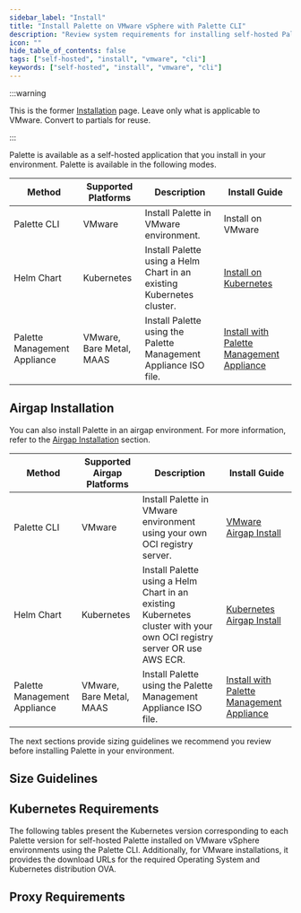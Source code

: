 ```yaml
---
sidebar_label: "Install"
title: "Install Palette on VMware vSphere with Palette CLI"
description: "Review system requirements for installing self-hosted Palette on VMware vSphere using the Palette CLI."
icon: ""
hide_table_of_contents: false
tags: ["self-hosted", "install", "vmware", "cli"]
keywords: ["self-hosted", "install", "vmware", "cli"]
---
```


:::warning

This is the former [Installation](https://docs.spectrocloud.com/enterprise-version/install-palette/) page. Leave only
what is applicable to VMware. Convert to partials for reuse.

:::

Palette is available as a self-hosted application that you install in your environment. Palette is available in the
following modes.

| **Method**                               | **Supported Platforms**  | **Description**                                                       | **Install Guide**                                                                  |
| ---------------------------------------- | ------------------------ | --------------------------------------------------------------------- | ---------------------------------------------------------------------------------- |
| Palette CLI                              | VMware                   | Install Palette in VMware environment.                                | Install on VMware                                                                  |
| Helm Chart                               | Kubernetes               | Install Palette using a Helm Chart in an existing Kubernetes cluster. | [Install on Kubernetes](../../kubernetes/install/install.md)                       |
| <TpBadge /> Palette Management Appliance | VMware, Bare Metal, MAAS | Install Palette using the Palette Management Appliance ISO file.      | [Install with Palette Management Appliance](../../management-appliance/install.md) |

## Airgap Installation

You can also install Palette in an airgap environment. For more information, refer to the
[Airgap Installation](./airgap.md) section.

| **Method**                               | **Supported Airgap Platforms** | **Description**                                                                                                        | **Install Guide**                                                                  |
| ---------------------------------------- | ------------------------------ | ---------------------------------------------------------------------------------------------------------------------- | ---------------------------------------------------------------------------------- |
| Palette CLI                              | VMware                         | Install Palette in VMware environment using your own OCI registry server.                                              | [VMware Airgap Install](./airgap.md)                                               |
| Helm Chart                               | Kubernetes                     | Install Palette using a Helm Chart in an existing Kubernetes cluster with your own OCI registry server OR use AWS ECR. | [Kubernetes Airgap Install](../../kubernetes/install/airgap.md)                    |
| <TpBadge /> Palette Management Appliance | VMware, Bare Metal, MAAS       | Install Palette using the Palette Management Appliance ISO file.                                                       | [Install with Palette Management Appliance](../../management-appliance/install.md) |

The next sections provide sizing guidelines we recommend you review before installing Palette in your environment.

## Size Guidelines

<PartialsComponent
  category="self-hosted"
  name="size-guidelines-helm-cli"
  edition="Palette"
  app="Palette Management Appliance"
/>

## Kubernetes Requirements

<!-- prettier-ignore-start -->

The following tables present the Kubernetes version corresponding to each Palette version for
self-hosted Palette installed on VMware vSphere environments using the Palette CLI.
Additionally, for VMware installations, it provides the download URLs for the required Operating System and Kubernetes
distribution OVA.

<!-- prettier-ignore-end -->

<PartialsComponent category="self-hosted" name="palette-vmware-kubernetes-versions" />

## Proxy Requirements

<PartialsComponent category="self-hosted" name="required-domains" edition="Palette" />
